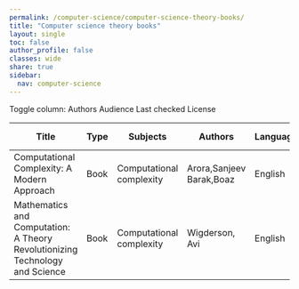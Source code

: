```yaml
---
permalink: /computer-science/computer-science-theory-books/
title: "Computer science theory books"
layout: single
toc: false
author_profile: false
classes: wide
share: true
sidebar:
  nav: computer-science
---
```


<div class="table_cols_toggles">
Toggle column: <a class="toggle-vis btn btn--danger" data-column="3">Authors</a> <a class="toggle-vis btn btn--danger" data-column="5">Audience</a> <a class="toggle-vis btn btn--danger" data-column="8">Last checked</a> <a class="toggle-vis btn btn--danger" data-column="9">License</a>
</div>
<table class="display" style="width:100%">
<thead>
<tr>
    <th>Title</th>
    <th>Type</th>
    <th>Subjects</th>
    <th>Authors</th>
    <th>Language</th>
    <th>Audience</th>
    <th>Reviews</th>
    <th>URLs</th>
    <th>Last checked</th>
    <th>License</th>
</tr>
</thead>
<tbody>
<tr>
    <td>Computational Complexity: A Modern Approach</td>
    <td>Book</td>
    <td>Computational complexity</td>
    <td>Arora,Sanjeev<br>Barak,Boaz</td>
    <td>English</td>
    <td>Grad</td>
    <td></td>
    <td><a href="https://theory.cs.princeton.edu/complexity/book.pdf" target="_blank" class="btn btn--primary">PDF</a><br><a href="https://theory.cs.princeton.edu/complexity/" target="_blank" class="btn btn--info">Site</a><br><a href="https://link.springer.com/book/10.1007/978-3-031-41026-0" target="_blank" class="btn btn--info">Site</a></td>
    <td>2023-11-25</td>
    <td></td>
</tr>
<tr>
    <td>Mathematics and Computation: A Theory Revolutionizing Technology and Science</td>
    <td>Book</td>
    <td>Computational complexity</td>
    <td>Wigderson, Avi</td>
    <td>English</td>
    <td>Undergrad</td>
    <td></td>
    <td><a href="https://www.math.ias.edu/files/Book-online-Aug0619.pdf" target="_blank" class="btn btn--primary">PDF</a><br><a href="https://press.princeton.edu/books/hardcover/9780691189130/mathematics-and-computation" target="_blank" class="btn btn--info">Site</a><br><a href="https://link.springer.com/book/10.1007/978-3-031-41026-0" target="_blank" class="btn btn--info">Site</a></td>
    <td>2023-11-25</td>
    <td></td>
</tr>
<tfoot>
<tr>
    <td></td>
    <td></td>
    <td></td>
    <td></td>
    <td></td>
    <td></td>
    <td></td>
    <td></td>
    <td></td>
    <td></td>
</tr>
</tfoot>

